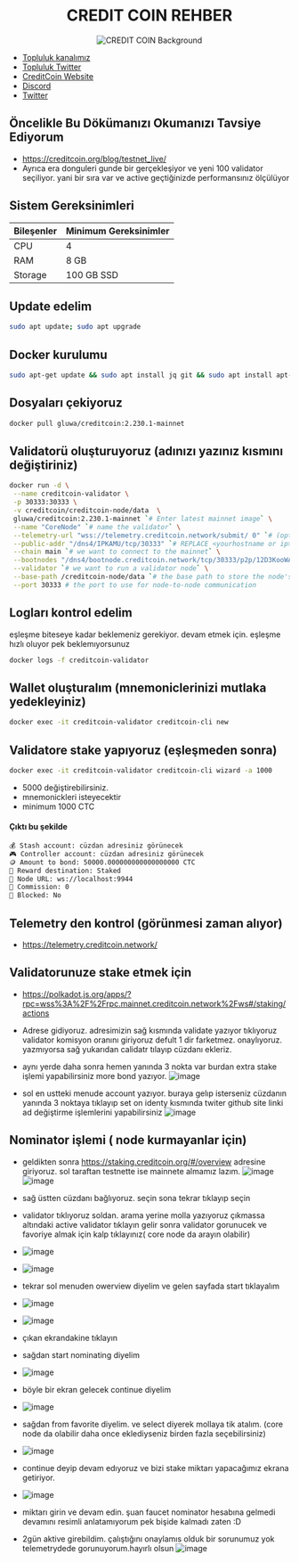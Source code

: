 



<div align="center">
  <h1>CREDIT COIN REHBER </h1>
</div>

<div align="center">
  <img src="https://bitcoinvn.com/attachments/8c8e7200-588d-11ea-9d3c-107e95d9307a-png.2668/" alt="CREDIT COIN Background" />
</div>

 * [Topluluk kanalımız](https://t.me/corenodechat)<br>
 * [Topluluk Twitter](https://twitter.com/corenodeHQ)<br>
 * [CreditCoin Website](https://creditcoin.org/)<br>
 * [Discord](https://discord.com/invite/creditcoin)<br>
 * [Twitter](https://twitter.com/Creditcoin)<br>

## Öncelikle Bu Dökümanızı Okumanızı Tavsiye Ediyorum
* https://creditcoin.org/blog/testnet_live/
* Ayrıca era donguleri gunde bir gerçekleşiyor ve yeni 100 validator seçiliyor. yani bir sıra var ve active geçtiğinizde performansınız ölçülüyor
## Sistem Gereksinimleri
| Bileşenler | Minimum Gereksinimler | 
| ------------ | ------------ |
| CPU |	4 |
| RAM	| 8 GB |
| Storage	| 100 GB SSD |


## Update edelim
```bash
sudo apt update; sudo apt upgrade 
```
## Docker kurulumu
```bash
sudo apt-get update && sudo apt install jq git && sudo apt install apt-transport-https ca-certificates curl software-properties-common -y && curl -fsSL https://download.docker.com/linux/ubuntu/gpg | sudo apt-key add - && sudo add-apt-repository "deb [arch=amd64] https://download.docker.com/linux/ubuntu focal stable" && sudo apt-get install docker-ce docker-ce-cli containerd.io docker-compose-plugin && sudo apt-get install docker-compose-plugin 

```

##  Dosyaları çekiyoruz 
```bash
docker pull gluwa/creditcoin:2.230.1-mainnet 
```

##  Validatorü oluşturuyoruz (adınızı yazınız kısmını değiştiriniz)
```bash
docker run -d \
 --name creditcoin-validator \
 -p 30333:30333 \
 -v creditcoin/creditcoin-node/data  \
 gluwa/creditcoin:2.230.1-mainnet `# Enter latest mainnet image` \
 --name "CoreNode" `# name the validator` \
 --telemetry-url "wss://telemetry.creditcoin.network/submit/ 0" `# (optional) opt in to telemetry` \
 --public-addr "/dns4/IPKAMU/tcp/30333" `# REPLACE <yourhostname or ip> with the public IP address or host name at which your node can be reached` \
 --chain main `# we want to connect to the mainnet` \
 --bootnodes "/dns4/bootnode.creditcoin.network/tcp/30333/p2p/12D3KooWAEgDL126EUFxFfdQKiUhmx3BJPdszQHu9PsYsLCuavhb" "/dns4/bootnode2.creditcoin.network/tcp/30333/p2p/12D3KooWSQye3uN3bZQRRC4oZbpiAZXkP2o5UZh6S8pqyh24bF3k" "/dns4/bootnode3.creditcoin.network/tcp/30333/p2p/12D3KooWFrsEZ2aSfiigAxs6ir2kU6en4BewotyCXPhrJ7T1AzjN" \
 --validator `# we want to run a validator node` \
 --base-path /creditcoin-node/data `# the base path to store the node's data` \
 --port 30333 # the port to use for node-to-node communication
```


##  Logları kontrol edelim
eşleşme biteseye kadar beklemeniz gerekiyor. devam etmek için. eşleşme hızlı oluyor pek beklemıyorsunuz 
```bash
docker logs -f creditcoin-validator
```

## Wallet oluşturalım (mnemoniclerinizi mutlaka yedekleyiniz)
```bash
docker exec -it creditcoin-validator creditcoin-cli new
```

## Validatore stake yapıyoruz (eşleşmeden sonra) 
```bash
docker exec -it creditcoin-validator creditcoin-cli wizard -a 1000
```
  
- 5000 değiştirebilirsiniz.
- mnemonickleri isteyecektir
- minimum 1000 CTC
#### Çıktı bu şekilde 
```bash
💰 Stash account: cüzdan adresiniz görünecek
🎮 Controller account: cüzdan adresiniz görünecek
🪙 Amount to bond: 50000.000000000000000000 CTC
🎁 Reward destination: Staked
📡 Node URL: ws://localhost:9944
💸 Commission: 0
🔐 Blocked: No
```

## Telemetry den kontrol (görünmesi zaman alıyor) 
 
- https://telemetry.creditcoin.network/


## Validatorunuze stake etmek için

- https://polkadot.js.org/apps/?rpc=wss%3A%2F%2Frpc.mainnet.creditcoin.network%2Fws#/staking/actions
  
* Adrese gidiyoruz. adresimizin sağ kısmında validate yazıyor tıklıyoruz validator komisyon oranını giriyoruz defult 1 dir farketmez. onaylıyoruz. yazmıyorsa sağ yukarıdan calidatr tılayıp cüzdanı ekleriz.
* aynı yerde daha sonra hemen yanında 3 nokta var burdan extra stake işlemi yapabilirsiniz more bond yazıyor.
![image](https://github.com/molla202/CreditCoin-CTC/assets/91562185/c9458a40-1611-4098-a999-764d4128e558)

* sol en ustteki menude account yazıyor. buraya gelıp isterseniz cüzdanın yanında 3 noktaya tıklayıp set on identy kısmında twiter github site linki ad değiştirme işlemlerini yapabilirsiniz
![image](https://github.com/molla202/CreditCoin-CTC/assets/91562185/3a531b2a-5471-4a0e-87a9-d4fa3eccc7bc)


## Nominator işlemi ( node kurmayanlar için)

* geldikten sonra https://staking.creditcoin.org/#/overview   adresine giriyoruz. sol taraftan testnette ise mainnete almamız lazım.
![image](https://github.com/molla202/CreditCoin-CTC/assets/91562185/b9a93a95-0103-4329-b716-bd4b6ad71841)
![image](https://github.com/molla202/CreditCoin-CTC/assets/91562185/cc18b0fb-1223-4a44-96e1-3e8e5a1e41ec)
* sağ üstten cüzdanı bağlıyoruz. seçin sona tekrar tıklayıp seçin
* validator tıklıyoruz soldan. arama yerine molla yazıyoruz çıkmassa altındaki active validator tıklayın gelir sonra validator gorunucek ve favoriye almak için kalp tıklayınız( core node da arayın olabilir)
* ![image](https://github.com/molla202/CreditCoin-CTC/assets/91562185/51e7398e-368d-469e-9f56-f417afaf1e6e)
* ![image](https://github.com/molla202/CreditCoin-CTC/assets/91562185/3b6c5453-ac90-499c-8ce6-92f83dcd5ba2)
* tekrar sol menuden owerview diyelim ve gelen sayfada start tıklayalım
* ![image](https://github.com/molla202/CreditCoin-CTC/assets/91562185/29e7824b-abb4-46b3-bdad-0b362f7ae796)
* ![image](https://github.com/molla202/CreditCoin-CTC/assets/91562185/e345076a-1be8-4616-88ef-60af0d6cdf42)
* çıkan ekrandakine tıklayın
* sağdan start nominating diyelim
* ![image](https://github.com/molla202/CreditCoin-CTC/assets/91562185/67cc7303-568a-42cc-bf78-c35fd7c2aa12)
* böyle bir ekran gelecek continue diyelim
* ![image](https://github.com/molla202/CreditCoin-CTC/assets/91562185/b6546408-d86c-4d27-a075-13e78bcc8edc)
* sağdan from favorite diyelim. ve select diyerek mollaya tik atalım. (core node da olabilir daha once eklediyseniz birden fazla seçebilirsiniz)
* ![image](https://github.com/molla202/CreditCoin-CTC/assets/91562185/bf781350-6610-4c28-9362-c80edfeb41a7)
* continue deyip devam edıyoruz ve bizi stake miktarı yapacağımız ekrana getiriyor.
* ![image](https://github.com/molla202/CreditCoin-CTC/assets/91562185/47783786-0bbf-4db8-8d5a-0f8728948103)
* miktarı girin ve devam edin. şuan faucet nominator hesabına gelmedi devamını resimli anlatamıyorum pek bişide kalmadı zaten :D


* 2gün aktive girebildim. çalıştığını onaylamıs olduk bir sorunumuz yok telemetrydede gorunuyorum.hayırlı olsun
![image](https://github.com/molla202/CreditCoin-CTC/assets/91562185/3428f178-ec61-4a49-a242-7180359dc80c)



